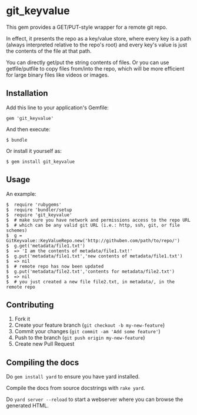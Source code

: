 # git_keyvalue

This gem provides a GET/PUT-style wrapper for a remote git repo.

In effect, it presents the repo as a key/value store, where every key
is a path (always interpreted relative to the repo's root) and every
key's value is just the contents of the file at that path.

You can directly get/put the string contents of files. Or you can use
getfile/putfile to copy files from/into the repo, which will be more
efficient for large binary files like videos or images.

## Installation

Add this line to your application's Gemfile:

    gem 'git_keyvalue'

And then execute:

    $ bundle

Or install it yourself as:

    $ gem install git_keyvalue

## Usage

An example:

    $  require 'rubygems'
    $  require 'bundler/setup
    $  require 'git_keyvalue'
    $  # make sure you have network and permissions access to the repo URL
    $  # which can be any valid git URL (i.e.: http, ssh, git, or file schemes)
    $  g = GitKeyvalue::KeyValueRepo.new('http://githuben.com/path/to/repo/')
    $  g.get('metadata/file1.txt')
    $  => 'I am the contents of metadata/file1.txt!'
    $  g.put('metadata/file1.txt','new contents of metadata/file1.txt')
    $  => nil
    $  # remote repo has now been updated
    $  g.put('metadata/file2.txt','contents for metadata/file2.txt')
    $  => nil
    $  # you just created a new file file2.txt, in metadata/, in the remote repo

## Contributing

1. Fork it
2. Create your feature branch (`git checkout -b my-new-feature`)
3. Commit your changes (`git commit -am 'Add some feature'`)
4. Push to the branch (`git push origin my-new-feature`)
5. Create new Pull Request

## Compiling the docs

Do ``gem install yard`` to ensure you have yard installed.

Compile the docs from source docstrings with ``rake yard``.

Do ``yard server --reload`` to start a webserver where you can browse
the generated HTML.



